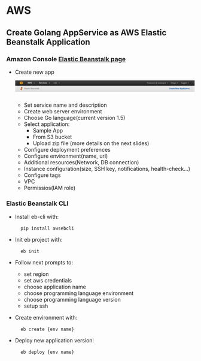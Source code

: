 # AWS

## Create Golang AppService as AWS Elastic Beanstalk Application

### Amazon Console [Elastic Beanstalk page](http://console.aws.amazon.com/elasticbeanstalk/)

- Create new app

    ![](static/aws/1-create-app.png)

  - Set service name and description
  - Create web server environment
  - Choose Go language(current version 1.5)
  - Select application:
    - Sample App
    - From S3 bucket
    - Upload zip file (more details on the next slides)
  - Configure deployment preferences
  - Configure environment(name, url)
  - Additional resources(Network, DB connection)
  - Instance configuration(size, SSH key, notifications, health-check…)
  - Configure tags
  - VPC
  - Permissios(IAM role)


### Elastic Beanstalk CLI

- Install eb-cli with:

        pip install awsebcli

- Init eb project with:

        eb init

- Follow next prompts to:
  - set region
  - set aws credentials
  - choose application name
  - choose programming language environment
  - choose programming language version
  - setup ssh

- Create environment with:

        eb create {env name}

- Deploy new application version:

        eb deploy {env name}


